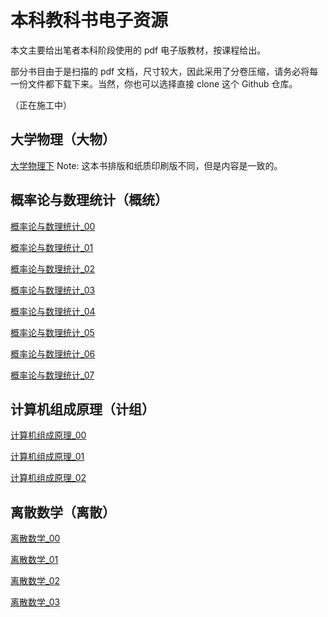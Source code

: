 # 本科教科书电子资源

本文主要给出笔者本科阶段使用的 pdf 电子版教材，按课程给出。

部分书目由于是扫描的 pdf 文档，尺寸较大，因此采用了分卷压缩，请务必将每一份文件都下载下来。当然，你也可以选择直接 clone 这个 Github 仓库。

（正在施工中）

## 大学物理（大物）

[大学物理下](./大学物理学（下册）-沈黄晋.pdf) Note: 这本书排版和纸质印刷版不同，但是内容是一致的。

## 概率论与数理统计（概统）

[概率论与数理统计_00](./概率论与数理统计%20第五版%20(盛骤%20,%20谢式千%20,%20潘承毅)%20(Z-Library).zip)

[概率论与数理统计_01](./概率论与数理统计%20第五版%20(盛骤%20,%20谢式千%20,%20潘承毅)%20(Z-Library).z01)

[概率论与数理统计_02](./概率论与数理统计%20第五版%20(盛骤%20,%20谢式千%20,%20潘承毅)%20(Z-Library).z02)

[概率论与数理统计_03](./概率论与数理统计%20第五版%20(盛骤%20,%20谢式千%20,%20潘承毅)%20(Z-Library).z03)

[概率论与数理统计_04](./概率论与数理统计%20第五版%20(盛骤%20,%20谢式千%20,%20潘承毅)%20(Z-Library).z04)

[概率论与数理统计_05](./概率论与数理统计%20第五版%20(盛骤%20,%20谢式千%20,%20潘承毅)%20(Z-Library).z05)

[概率论与数理统计_06](./概率论与数理统计%20第五版%20(盛骤%20,%20谢式千%20,%20潘承毅)%20(Z-Library).z06)

[概率论与数理统计_07](./概率论与数理统计%20第五版%20(盛骤%20,%20谢式千%20,%20潘承毅)%20(Z-Library).z07)

## 计算机组成原理（计组）

[计算机组成原理_00](./计算机组成与设计_14847868.zip)

[计算机组成原理_01](./计算机组成与设计_14847868.z01)

[计算机组成原理_02](./计算机组成与设计_14847868.z02)

## 离散数学（离散）

[离散数学_00](./离散数学.zip)

[离散数学_01](./离散数学.z01)

[离散数学_02](./离散数学.z02)

[离散数学_03](./离散数学.z03)
